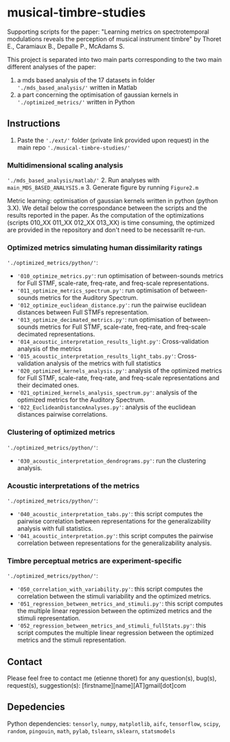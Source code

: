 # musical-timbre-studies

Supporting scripts for the paper: "Learning metrics on spectrotemporal modulations reveals the perception of musical instrument timbre" by Thoret E., Caramiaux B., Depalle P., McAdams S.

This project is separated into two main parts corresponding to the two main different analyses of the paper:
1. a mds based analysis of the 17 datasets in folder `'./mds_based_analysis/'` written in Matlab
2. a part concerning the optimisation of gaussian kernels in `'./optimized_metrics/'` written in Python

## Instructions
1. Paste the `'./ext/'` folder (private link provided upon request) in the main repo `'./musical-timbre-studies/'`

### Multidimensional scaling analysis
`'./mds_based_analysis/matlab/'` 
2. Run analyses with `main_MDS_BASED_ANALYSIS.m`
3. Generate figure by running `Figure2.m`

Metric learning: optimisation of gaussian kernels written in python (python 3.X). We detail below the correspondance between the scripts and the results reported in the paper. As the computation of the optimizations (scripts 010_XX 011_XX 012_XX 013_XX) is time consuming, the optimized are provided in the repository and don't need to be necessarilt re-run.

### Optimized metrics simulating human dissimilarity ratings
`'./optimized_metrics/python/'`:
   * `'010_optimize_metrics.py'`: run optimisation of between-sounds metrics for Full STMF, scale-rate, freq-rate, and freq-scale representations.
   * `'011_optimize_metrics_spectrum.py'`: run optimisation of between-sounds metrics for the Auditory Spectrum.
   * `'012_optimize_euclidean_distance.py'`: run the pairwise euclidean distances between Full STMFs representation.
   * `'013_optimize_decimated_metrics.py'`: run optimisation of between-sounds metrics for Full STMF, scale-rate, freq-rate, and freq-scale decimated representations.
   * `'014_acoustic_interpretation_results_light.py'`: Cross-validation analysis of the metrics
   * `'015_acoustic_interpretation_results_light_tabs.py'`: Cross-validation analysis of the metrics with full statistics
   * `'020_optimized_kernels_analysis.py'`: analysis of the optimized metrics for Full STMF, scale-rate, freq-rate, and freq-scale representations and their decimated ones.   
   * `'021_optimized_kernels_analysis_spectrum.py'`: analysis of the optimized metrics for the Auditory Spectrum.
   * `'022_EuclideanDistanceAnalyses.py'`: analysis of the euclidean distances pairwise correlations.

### Clustering of optimized metrics
`'./optimized_metrics/python/'`:
   * `'030_acoustic_interpretation_dendrograms.py'`: run the clustering analysis.
### Acoustic interpretations of the metrics
`'./optimized_metrics/python/'`:
   * `'040_acoustic_interpretation_tabs.py'`: this script computes the pairwise correlation between representations for the generalizability analysis with full statistics.
   * `'041_acoustic_interpretation.py'`: this script computes the pairwise correlation between representations for the generalizability analysis.
### Timbre perceptual metrics are experiment-specific
`'./optimized_metrics/python/'`:
   * `'050_correlation_with_variability.py'`: this script computes the correlation between the stimuli variability and the optimized metrics.
   * `'051_regression_between_metrics_and_stimuli.py'`: this script computes the multiple linear regression between the optimized metrics and the stimuli representation.
   * `'052_regression_between_metrics_and_stimuli_fullStats.py'`: this script computes the multiple linear regression between the optimized metrics and the stimuli representation.   

## Contact
Please feel free to contact me (etienne thoret) for any question(s), bug(s), request(s), suggestion(s): [firstname][name][AT]gmail[dot]com

## Depedencies

Python dependencies: `tensorly`, `numpy`, `matplotlib`, `aifc`, `tensorflow`, `scipy`, `random`, `pingouin`, `math`, `pylab`, `tslearn`, `sklearn`, `statsmodels`

